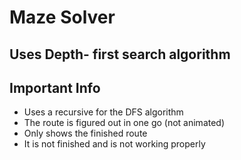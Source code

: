 # Maze Solver

## Uses Depth- first search algorithm

## Important Info
* Uses a recursive for the DFS algorithm
* The route is figured out in one go (not animated)
* Only shows the finished route
* It is not finished and is not working properly
